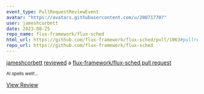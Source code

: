 ```yaml
---
event_type: PullRequestReviewEvent
avatar: "https://avatars.githubusercontent.com/u/20071770?"
user: jameshcorbett
date: 2023-08-25
repo_name: flux-framework/flux-sched
html_url: https://github.com/flux-framework/flux-sched/pull/1063#pullrequestreview-1594851770
repo_url: https://github.com/flux-framework/flux-sched
---
```


<a href='https://github.com/jameshcorbett' target='_blank'>jameshcorbett</a> <a href='https://github.com/flux-framework/flux-sched/pull/1063#pullrequestreview-1594851770' target='_blank'>reviewed</a> a <a href='https://github.com/flux-framework/flux-sched/pull/1063' target='_blank'>flux-framework/flux-sched pull request</a>

<small>Al spells well!...</small>

<a href='https://github.com/flux-framework/flux-sched/pull/1063#pullrequestreview-1594851770' target='_blank'>View Review</a>